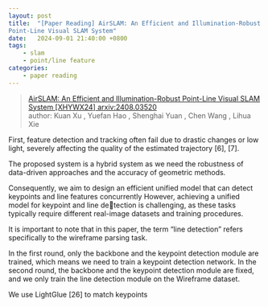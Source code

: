```yaml
---
layout: post
title:  "[Paper Reading] AirSLAM: An Efficient and Illumination-Robust
Point-Line Visual SLAM System"
date:   2024-09-01 21:40:00 +0800
tags: 
    - slam
    - point/line feature
categories:
    - paper reading
---
```


> [AirSLAM: An Efficient and Illumination-Robust
Point-Line Visual SLAM System [XHYWX24] arxiv:2408.03520](https://arxiv.org/pdf/2408.03520) <br>
> author: Kuan Xu
, Yuefan Hao
, Shenghai Yuan
, Chen Wang
, Lihua Xie


First, feature detection
and tracking often fail due to drastic changes or low light,
severely affecting the quality of the estimated trajectory [6],
[7]. 


The
proposed system is a hybrid system as we need the robustness of
data-driven approaches and the accuracy of geometric methods.


Consequently, we aim to design an efficient unified
model that can detect keypoints and line features concurrently
However, achieving a unified model for keypoint and line detection is challenging, as these tasks typically require different
real-image datasets and training procedures.

It is important to note
that in this paper, the term “line detection” refers specifically
to the wireframe parsing task.


In the first round, only the backbone and the keypoint
detection module are trained, which means we need to train a
keypoint detection network.
In the second round, the backbone
and the keypoint detection module are fixed, and we only train
the line detection module on the Wireframe dataset.


We use LightGlue [26] to match keypoints
